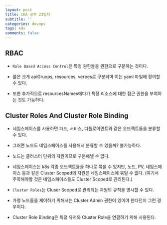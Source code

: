 ```yaml
---
layout: post
title: CKA 공부 23일차
subtitle: ''
categories: devops
tags: k8s
comments: false
---
```


## RBAC

- `Role Based Access Control`은 특정 권한들을 권한으로 구분하는 것이다.

- 룰은 크게 apiGruops, resources, verbes로 구분되며 이는 yaml 파일에 정의할 수 있다.

- 또한 추가적으로 resourcesNames에다가 특정 리소스에 대한 접근 권한을 부여하는 것도 가능하다.

## Cluster Roles And Cluster Role Binding

- 네임스페이스를 사용하면 파드, 서비스, 디플로어먼트와 같은 오브젝트들을 분류할 수 있다.

- 그러면 노드도 네임스페이스를 사용해서 분류할 수 있을까? 불가능하다.

- 노드는 클러스터 단위의 자원이므로 구분해낼 수 없다.

- 네임스페이스는 k8s 각종 오브젝트들을 하나로 묶을 수 있지만, 노드, PV, 네임스페이스 등과 같은 Cluster Scoped의 자원은 네임스페이스에 묶일 수 없다. (여기서 주목해야할 것은 네임스페이스들도 Cluster Scoped로 관리된다.)

- `Cluster Roles`는 Cluser Scoped로 관리되는 자원의 규칙을 명시할 수 있다.

- 가령 노드들을 제어하기 위해서는 Cluster Admin 권한이 있어야 한다던지 그런 경우이다.

- Cluster Role Binding은 특정 유저와 Cluster Role을 연결하기 위해 사용된다.